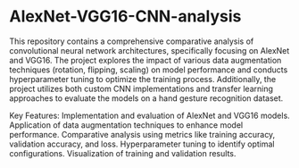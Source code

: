 # AlexNet-VGG16-CNN-analysis

This repository contains a comprehensive comparative analysis of convolutional neural network architectures, specifically focusing on AlexNet and VGG16. The project explores the impact of various data augmentation techniques (rotation, flipping, scaling) on model performance and conducts hyperparameter tuning to optimize the training process. Additionally, the project utilizes both custom CNN implementations and transfer learning approaches to evaluate the models on a hand gesture recognition dataset.

Key Features:
Implementation and evaluation of AlexNet and VGG16 models.
Application of data augmentation techniques to enhance model performance.
Comparative analysis using metrics like training accuracy, validation accuracy, and loss.
Hyperparameter tuning to identify optimal configurations.
Visualization of training and validation results.
